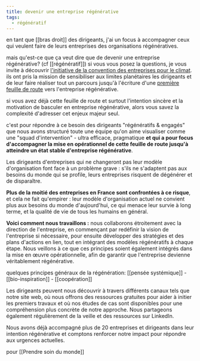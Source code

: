 ```yaml
---
title: devenir une entreprise régénérative
tags:
  - régénératif
---
```

en tant que [[bras droit]] des dirigeants, j'ai un focus à accompagner ceux qui veulent faire de leurs entreprises des organisations régénératives.

mais qu'est-ce que ça veut dire que de devenir une entreprise régénérative? (cf [[régénératif]])
si vous vous posez la questions, je vous invite à découvrir [l'initiative de la convention des entreprises pour le climat](https://cec-impact.org/). ils ont pris la mission de sensibiliser aux limites planétaires les dirigeants et de leur faire réaliser tout un parcours jusqu'à l'écriture d'une [première feuille de route](https://cec-fdr.softr.app/) vers l'entreprise régénérative.

si vous avez déjà cette feuille de route et surtout l'intention sincère et la motivation de basculer en entreprise régénérative, alors vous savez la complexité d'adresser cet enjeux majeur seul.

c'est pour répondre à ce besoin des dirigeants "régénératifs & engagés" que nous avons structuré toute une équipe qu'on aime visualiser comme une "squad d'intervention" - ultra efficace, pragmatique **et qui a pour focus d'accompagner la mise en opérationnel de cette feuille de route jusqu'à atteindre un état stable d'entreprise régénérative**.

Les dirigeants d'entreprises qui ne changeront pas leur modèle d'organisation font face à un problème grave : s'ils ne s'adaptent pas aux besoins du monde qui se profile, leurs entreprises risquent de dégénérer et de disparaître.

**Plus de la moitié des entreprises en France sont confrontées à ce risque**, et cela ne fait qu'empirer : leur modèle d'organisation actuel ne convient plus aux besoins du monde d'aujourd'hui, ce qui menace leur survie à long terme, et la qualité de vie de tous les humains en général.

**Voici comment nous travaillons :** nous collaborons étroitement avec la direction de l'entreprise, en commençant par redéfinir la vision de l'entreprise si nécessaire, pour ensuite développer des stratégies et des plans d'actions en lien, tout en intégrant des modèles régénératifs à chaque étape. Nous veillons à ce que ces principes soient également intégrés dans la mise en œuvre opérationnelle, afin de garantir que l'entreprise devienne véritablement régénérative.

quelques principes généraux de la régénération:
[[pensée systémique]] - [[bio-inspiration]] - [[coopération]]

Les dirigeants peuvent nous découvrir à travers différents canaux tels que notre site web, où nous offrons des ressources gratuites pour aider à initier les premiers travaux et où nos études de cas sont disponibles pour une compréhension plus concrète de notre approche. Nous partageons également régulièrement de la veille et des ressources sur LinkedIn.

Nous avons déjà accompagné plus de 20 entreprises et dirigeants dans leur intention régénérative et comptons renforcer notre impact pour répondre aux urgences actuelles.

pour [[Prendre soin du monde]]
